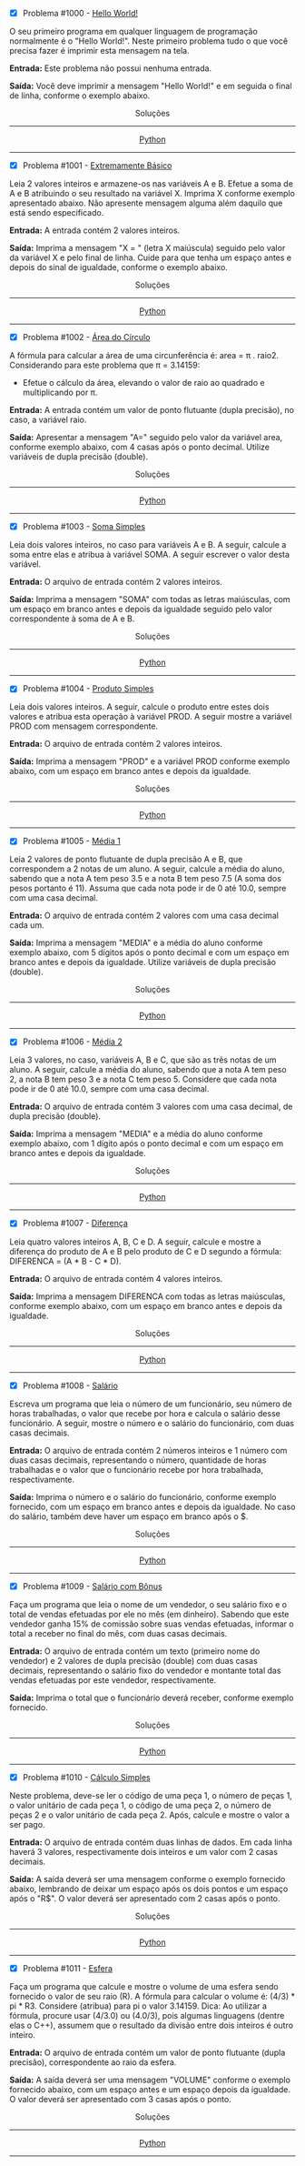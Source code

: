 - [x] Problema #1000 - [Hello World!](https://www.beecrowd.com.br/judge/pt/problems/view/1000)

O seu primeiro programa em qualquer linguagem de programação normalmente é o "Hello World!". Neste primeiro problema tudo o que você precisa fazer é imprimir esta mensagem na tela.

**Entrada:** Este problema não possui nenhuma entrada.

**Saída:** Você deve imprimir a mensagem "Hello World!" e em seguida o final de linha, conforme o exemplo abaixo.

<div align="center">
    Soluções
    <br>
    <hr>
    <a href="./python/1000.py">
        Python
    </a>
    <hr>
</div>

- [x] Problema #1001 - [Extremamente Básico](https://www.beecrowd.com.br/judge/pt/problems/view/1001)

Leia 2 valores inteiros e armazene-os nas variáveis A e B. Efetue a soma de A e B atribuindo o seu resultado na variável X. Imprima X conforme exemplo apresentado abaixo. Não apresente mensagem alguma além daquilo que está sendo especificado.

**Entrada:** A entrada contém 2 valores inteiros.

**Saída:** Imprima a mensagem "X = " (letra X maiúscula) seguido pelo valor da variável X e pelo final de linha. Cuide para que tenha um espaço antes e depois do sinal de igualdade, conforme o exemplo abaixo.

<div align="center">
    Soluções
    <br>
    <hr>
    <a href="./python/1001.py">
        Python
    </a>
    <hr>
</div>

- [x] Problema #1002 - [Área do Círculo](https://www.beecrowd.com.br/judge/pt/problems/view/1002)

A fórmula para calcular a área de uma circunferência é: area = π . raio2. Considerando para este problema que π = 3.14159:
- Efetue o cálculo da área, elevando o valor de raio ao quadrado e multiplicando por π.

**Entrada:** A entrada contém um valor de ponto flutuante (dupla precisão), no caso, a variável raio.

**Saída:** Apresentar a mensagem "A=" seguido pelo valor da variável area, conforme exemplo abaixo, com 4 casas após o ponto decimal. Utilize variáveis de dupla precisão (double).

<div align="center">
    Soluções
    <br>
    <hr>
    <a href="./python/1002.py">
        Python
    </a>
    <hr>
</div>

- [x] Problema #1003 - [Soma Simples](https://www.beecrowd.com.br/judge/pt/problems/view/1003)

Leia dois valores inteiros, no caso para variáveis A e B. A seguir, calcule a soma entre elas e atribua à variável SOMA. A seguir escrever o valor desta variável.

**Entrada:** O arquivo de entrada contém 2 valores inteiros.

**Saída:** Imprima a mensagem "SOMA" com todas as letras maiúsculas, com um espaço em branco antes e depois da igualdade seguido pelo valor correspondente à soma de A e B.

<div align="center">
    Soluções
    <br>
    <hr>
    <a href="./python/1003.py">
        Python
    </a>
    <hr>
</div>

- [x] Problema #1004 - [Produto Simples](https://www.beecrowd.com.br/judge/pt/problems/view/1004)

Leia dois valores inteiros. A seguir, calcule o produto entre estes dois valores e atribua esta operação à variável PROD. A seguir mostre a variável PROD com mensagem correspondente.

**Entrada:** O arquivo de entrada contém 2 valores inteiros.

**Saída:** Imprima a mensagem "PROD" e a variável PROD conforme exemplo abaixo, com um espaço em branco antes e depois da igualdade.

<div align="center">
    Soluções
    <br>
    <hr>
    <a href="./python/1004.py">
        Python
    </a>
    <hr>
</div>

- [x] Problema #1005 - [Média 1](https://www.beecrowd.com.br/judge/pt/problems/view/1005)

Leia 2 valores de ponto flutuante de dupla precisão A e B, que correspondem a 2 notas de um aluno. A seguir, calcule a média do aluno, sabendo que a nota A tem peso 3.5 e a nota B tem peso 7.5 (A soma dos pesos portanto é 11). Assuma que cada nota pode ir de 0 até 10.0, sempre com uma casa decimal.

**Entrada:** O arquivo de entrada contém 2 valores com uma casa decimal cada um.

**Saída:** Imprima a mensagem "MEDIA" e a média do aluno conforme exemplo abaixo, com 5 dígitos após o ponto decimal e com um espaço em branco antes e depois da igualdade. Utilize variáveis de dupla precisão (double).

<div align="center">
    Soluções
    <br>
    <hr>
    <a href="./python/1005.py">
        Python
    </a>
    <hr>
</div>

- [x] Problema #1006 - [Média 2](https://www.beecrowd.com.br/judge/pt/problems/view/1006)

Leia 3 valores, no caso, variáveis A, B e C, que são as três notas de um aluno. A seguir, calcule a média do aluno, sabendo que a nota A tem peso 2, a nota B tem peso 3 e a nota C tem peso 5. Considere que cada nota pode ir de 0 até 10.0, sempre com uma casa decimal.

**Entrada:** O arquivo de entrada contém 3 valores com uma casa decimal, de dupla precisão (double).

**Saída:** Imprima a mensagem "MEDIA" e a média do aluno conforme exemplo abaixo, com 1 dígito após o ponto decimal e com um espaço em branco antes e depois da igualdade.

<div align="center">
    Soluções
    <br>
    <hr>
    <a href="./python/1006.py">
        Python
    </a>
    <hr>
</div>

- [x] Problema #1007 - [Diferença](https://www.beecrowd.com.br/judge/pt/problems/view/1007)

Leia quatro valores inteiros A, B, C e D. A seguir, calcule e mostre a diferença do produto de A e B pelo produto de C e D segundo a fórmula: DIFERENCA = (A * B - C * D).

**Entrada:** O arquivo de entrada contém 4 valores inteiros.

**Saída:** Imprima a mensagem DIFERENCA com todas as letras maiúsculas, conforme exemplo abaixo, com um espaço em branco antes e depois da igualdade.

<div align="center">
    Soluções
    <br>
    <hr>
    <a href="./python/1007.py">
        Python
    </a>
    <hr>
</div>

- [x] Problema #1008 - [Salário](https://www.beecrowd.com.br/judge/pt/problems/view/1008)

Escreva um programa que leia o número de um funcionário, seu número de horas trabalhadas, o valor que recebe por hora e calcula o salário desse funcionário. A seguir, mostre o número e o salário do funcionário, com duas casas decimais.

**Entrada:** O arquivo de entrada contém 2 números inteiros e 1 número com duas casas decimais, representando o número, quantidade de horas trabalhadas e o valor que o funcionário recebe por hora trabalhada, respectivamente.

**Saída:** Imprima o número e o salário do funcionário, conforme exemplo fornecido, com um espaço em branco antes e depois da igualdade. No caso do salário, também deve haver um espaço em branco após o $.

<div align="center">
    Soluções
    <br>
    <hr>
    <a href="./python/1008.py">
        Python
    </a>
    <hr>
</div>

- [x] Problema #1009 - [Salário com Bônus](https://www.beecrowd.com.br/judge/pt/problems/view/1009)

Faça um programa que leia o nome de um vendedor, o seu salário fixo e o total de vendas efetuadas por ele no mês (em dinheiro). Sabendo que este vendedor ganha 15% de comissão sobre suas vendas efetuadas, informar o total a receber no final do mês, com duas casas decimais.

**Entrada:** O arquivo de entrada contém um texto (primeiro nome do vendedor) e 2 valores de dupla precisão (double) com duas casas decimais, representando o salário fixo do vendedor e montante total das vendas efetuadas por este vendedor, respectivamente.

**Saída:** Imprima o total que o funcionário deverá receber, conforme exemplo fornecido.

<div align="center">
    Soluções
    <br>
    <hr>
    <a href="./python/1009.py">
        Python
    </a>
    <hr>
</div>

- [x] Problema #1010 - [Cálculo Simples](https://www.beecrowd.com.br/judge/pt/problems/view/1010)

Neste problema, deve-se ler o código de uma peça 1, o número de peças 1, o valor unitário de cada peça 1, o código de uma peça 2, o número de peças 2 e o valor unitário de cada peça 2. Após, calcule e mostre o valor a ser pago.

**Entrada:** O arquivo de entrada contém duas linhas de dados. Em cada linha haverá 3 valores, respectivamente dois inteiros e um valor com 2 casas decimais.

**Saída:** A saída deverá ser uma mensagem conforme o exemplo fornecido abaixo, lembrando de deixar um espaço após os dois pontos e um espaço após o "R$". O valor deverá ser apresentado com 2 casas após o ponto.

<div align="center">
    Soluções
    <br>
    <hr>
    <a href="./python/1010.py">
        Python
    </a>
    <hr>
</div>

- [x] Problema #1011 - [Esfera](https://www.beecrowd.com.br/judge/pt/problems/view/1011)

Faça um programa que calcule e mostre o volume de uma esfera sendo fornecido o valor de seu raio (R). A fórmula para calcular o volume é: (4/3) * pi * R3. Considere (atribua) para pi o valor 3.14159.
Dica: Ao utilizar a fórmula, procure usar (4/3.0) ou (4.0/3), pois algumas linguagens (dentre elas o C++), assumem que o resultado da divisão entre dois inteiros é outro inteiro.

**Entrada:** O arquivo de entrada contém um valor de ponto flutuante (dupla precisão), correspondente ao raio da esfera.

**Saída:** A saída deverá ser uma mensagem "VOLUME" conforme o exemplo fornecido abaixo, com um espaço antes e um espaço depois da igualdade. O valor deverá ser apresentado com 3 casas após o ponto.

<div align="center">
    Soluções
    <br>
    <hr>
    <a href="./python/1011.py">
        Python
    </a>
    <hr>
</div>
